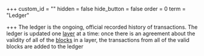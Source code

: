 +++
custom_id = ""
hidden = false
hide_button = false
order = 0
term = "Ledger"

+++
The ledger is the ongoing, official recorded history of transactions. The ledger is updated one [layer](#term:layer) at a time: once there is an agreement about the validity of all of the [blocks](#term:block) in a layer, the transactions from all of the valid blocks are added to the ledger